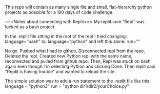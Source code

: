 This repo will contain as many single file and small, flat-hierarchy python projects as possible for a 100 days of code challenge.


===Notes about connecting with Replit===
My replit.com "Repl" was locked as a bash project.

In the .replit file sitting in the root of the repl I tried changing: 
language="bash"
to: 
language="python"
and left this alone: 
run=""

No go.
Pushed what I had to github,
Disconnected repl from the repo,
Deleted the repl,
Created new Python repl with the same name,
reconnected and pulled from github repo.
Then, Repl was stuck on bash again even though I'm selecting Python and clicking Done.
Then replit said "Replit is having trouble" and wanted to reload the site.

The simple solution was to add a run statement to the .replit file like this:
language = "python3"
run = "python dir1/dir2/yourChoice.py"
